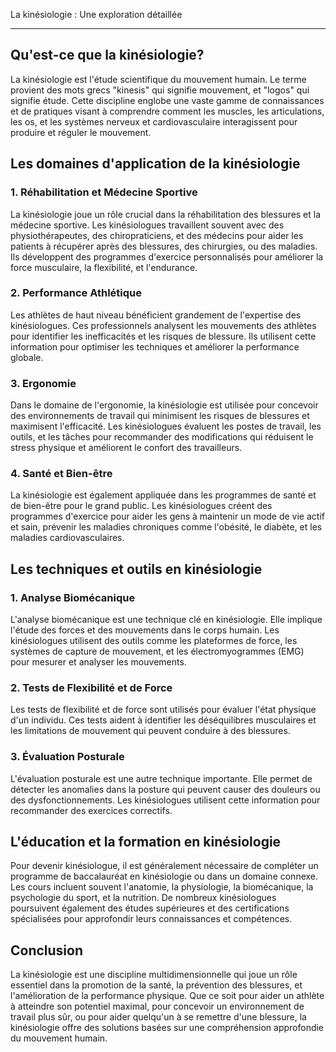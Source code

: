 La kinésiologie : Une exploration détaillée

---

## Qu'est-ce que la kinésiologie?

La kinésiologie est l'étude scientifique du mouvement humain. Le terme provient des mots grecs "kinesis" qui signifie mouvement, et "logos" qui signifie étude. Cette discipline englobe une vaste gamme de connaissances et de pratiques visant à comprendre comment les muscles, les articulations, les os, et les systèmes nerveux et cardiovasculaire interagissent pour produire et réguler le mouvement.

## Les domaines d'application de la kinésiologie

### 1. **Réhabilitation et Médecine Sportive**
La kinésiologie joue un rôle crucial dans la réhabilitation des blessures et la médecine sportive. Les kinésiologues travaillent souvent avec des physiothérapeutes, des chiropraticiens, et des médecins pour aider les patients à récupérer après des blessures, des chirurgies, ou des maladies. Ils développent des programmes d'exercice personnalisés pour améliorer la force musculaire, la flexibilité, et l'endurance.

### 2. **Performance Athlétique**
Les athlètes de haut niveau bénéficient grandement de l'expertise des kinésiologues. Ces professionnels analysent les mouvements des athlètes pour identifier les inefficacités et les risques de blessure. Ils utilisent cette information pour optimiser les techniques et améliorer la performance globale.

### 3. **Ergonomie**
Dans le domaine de l'ergonomie, la kinésiologie est utilisée pour concevoir des environnements de travail qui minimisent les risques de blessures et maximisent l'efficacité. Les kinésiologues évaluent les postes de travail, les outils, et les tâches pour recommander des modifications qui réduisent le stress physique et améliorent le confort des travailleurs.

### 4. **Santé et Bien-être**
La kinésiologie est également appliquée dans les programmes de santé et de bien-être pour le grand public. Les kinésiologues créent des programmes d'exercice pour aider les gens à maintenir un mode de vie actif et sain, prévenir les maladies chroniques comme l'obésité, le diabète, et les maladies cardiovasculaires.

## Les techniques et outils en kinésiologie

### 1. **Analyse Biomécanique**
L'analyse biomécanique est une technique clé en kinésiologie. Elle implique l'étude des forces et des mouvements dans le corps humain. Les kinésiologues utilisent des outils comme les plateformes de force, les systèmes de capture de mouvement, et les électromyogrammes (EMG) pour mesurer et analyser les mouvements.

### 2. **Tests de Flexibilité et de Force**
Les tests de flexibilité et de force sont utilisés pour évaluer l'état physique d'un individu. Ces tests aident à identifier les déséquilibres musculaires et les limitations de mouvement qui peuvent conduire à des blessures.

### 3. **Évaluation Posturale**
L'évaluation posturale est une autre technique importante. Elle permet de détecter les anomalies dans la posture qui peuvent causer des douleurs ou des dysfonctionnements. Les kinésiologues utilisent cette information pour recommander des exercices correctifs.

## L'éducation et la formation en kinésiologie

Pour devenir kinésiologue, il est généralement nécessaire de compléter un programme de baccalauréat en kinésiologie ou dans un domaine connexe. Les cours incluent souvent l'anatomie, la physiologie, la biomécanique, la psychologie du sport, et la nutrition. De nombreux kinésiologues poursuivent également des études supérieures et des certifications spécialisées pour approfondir leurs connaissances et compétences.

## Conclusion

La kinésiologie est une discipline multidimensionnelle qui joue un rôle essentiel dans la promotion de la santé, la prévention des blessures, et l'amélioration de la performance physique. Que ce soit pour aider un athlète à atteindre son potentiel maximal, pour concevoir un environnement de travail plus sûr, ou pour aider quelqu'un à se remettre d'une blessure, la kinésiologie offre des solutions basées sur une compréhension approfondie du mouvement humain.